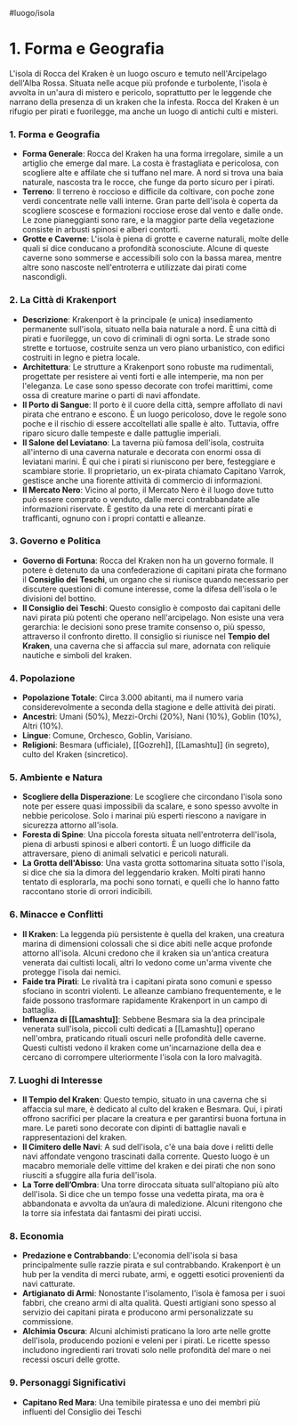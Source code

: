 #luogo/isola 
# **1. Forma e Geografia**
L'isola di Rocca del Kraken è un luogo oscuro e temuto nell'Arcipelago dell'Alba Rossa. Situata nelle acque più profonde e turbolente, l'isola è avvolta in un'aura di mistero e pericolo, soprattutto per le leggende che narrano della presenza di un kraken che la infesta. Rocca del Kraken è un rifugio per pirati e fuorilegge, ma anche un luogo di antichi culti e misteri.

### **1. Forma e Geografia**
- **Forma Generale**: Rocca del Kraken ha una forma irregolare, simile a un artiglio che emerge dal mare. La costa è frastagliata e pericolosa, con scogliere alte e affilate che si tuffano nel mare. A nord si trova una baia naturale, nascosta tra le rocce, che funge da porto sicuro per i pirati.
- **Terreno**: Il terreno è roccioso e difficile da coltivare, con poche zone verdi concentrate nelle valli interne. Gran parte dell'isola è coperta da scogliere scoscese e formazioni rocciose erose dal vento e dalle onde. Le zone pianeggianti sono rare, e la maggior parte della vegetazione consiste in arbusti spinosi e alberi contorti.
- **Grotte e Caverne**: L'isola è piena di grotte e caverne naturali, molte delle quali si dice conducano a profondità sconosciute. Alcune di queste caverne sono sommerse e accessibili solo con la bassa marea, mentre altre sono nascoste nell'entroterra e utilizzate dai pirati come nascondigli.

### **2. La Città di Krakenport**
- **Descrizione**: Krakenport è la principale (e unica) insediamento permanente sull'isola, situato nella baia naturale a nord. È una città di pirati e fuorilegge, un covo di criminali di ogni sorta. Le strade sono strette e tortuose, costruite senza un vero piano urbanistico, con edifici costruiti in legno e pietra locale.
- **Architettura**: Le strutture a Krakenport sono robuste ma rudimentali, progettate per resistere ai venti forti e alle intemperie, ma non per l'eleganza. Le case sono spesso decorate con trofei marittimi, come ossa di creature marine o parti di navi affondate.
- **Il Porto di Sangue**: Il porto è il cuore della città, sempre affollato di navi pirata che entrano e escono. È un luogo pericoloso, dove le regole sono poche e il rischio di essere accoltellati alle spalle è alto. Tuttavia, offre riparo sicuro dalle tempeste e dalle pattuglie imperiali.
- **Il Salone del Leviatano**: La taverna più famosa dell'isola, costruita all'interno di una caverna naturale e decorata con enormi ossa di leviatani marini. È qui che i pirati si riuniscono per bere, festeggiare e scambiare storie. Il proprietario, un ex-pirata chiamato Capitano Varrok, gestisce anche una fiorente attività di commercio di informazioni.
- **Il Mercato Nero**: Vicino al porto, il Mercato Nero è il luogo dove tutto può essere comprato o venduto, dalle merci contrabbandate alle informazioni riservate. È gestito da una rete di mercanti pirati e trafficanti, ognuno con i propri contatti e alleanze.

### **3. Governo e Politica**
- **Governo di Fortuna**: Rocca del Kraken non ha un governo formale. Il potere è detenuto da una confederazione di capitani pirata che formano il **Consiglio dei Teschi**, un organo che si riunisce quando necessario per discutere questioni di comune interesse, come la difesa dell'isola o le divisioni del bottino.
- **Il Consiglio dei Teschi**: Questo consiglio è composto dai capitani delle navi pirata più potenti che operano nell'arcipelago. Non esiste una vera gerarchia: le decisioni sono prese tramite consenso o, più spesso, attraverso il confronto diretto. Il consiglio si riunisce nel **Tempio del Kraken**, una caverna che si affaccia sul mare, adornata con reliquie nautiche e simboli del kraken.

### **4. Popolazione**
- **Popolazione Totale**: Circa 3.000 abitanti, ma il numero varia considerevolmente a seconda della stagione e delle attività dei pirati.
- **Ancestri**: Umani (50%), Mezzi-Orchi (20%), Nani (10%), Goblin (10%), Altri (10%).
- **Lingue**: Comune, Orchesco, Goblin, Varisiano.
- **Religioni**: Besmara (ufficiale), [[Gozreh]], [[Lamashtu]] (in segreto), culto del Kraken (sincretico).

### **5. Ambiente e Natura**
- **Scogliere della Disperazione**: Le scogliere che circondano l'isola sono note per essere quasi impossibili da scalare, e sono spesso avvolte in nebbie pericolose. Solo i marinai più esperti riescono a navigare in sicurezza attorno all'isola.
- **Foresta di Spine**: Una piccola foresta situata nell'entroterra dell'isola, piena di arbusti spinosi e alberi contorti. È un luogo difficile da attraversare, pieno di animali selvatici e pericoli naturali.
- **La Grotta dell'Abisso**: Una vasta grotta sottomarina situata sotto l'isola, si dice che sia la dimora del leggendario kraken. Molti pirati hanno tentato di esplorarla, ma pochi sono tornati, e quelli che lo hanno fatto raccontano storie di orrori indicibili.

### **6. Minacce e Conflitti**
- **Il Kraken**: La leggenda più persistente è quella del kraken, una creatura marina di dimensioni colossali che si dice abiti nelle acque profonde attorno all'isola. Alcuni credono che il kraken sia un'antica creatura venerata dai cultisti locali, altri lo vedono come un'arma vivente che protegge l'isola dai nemici.
- **Faide tra Pirati**: Le rivalità tra i capitani pirata sono comuni e spesso sfociano in scontri violenti. Le alleanze cambiano frequentemente, e le faide possono trasformare rapidamente Krakenport in un campo di battaglia.
- **Influenza di [[Lamashtu]]**: Sebbene Besmara sia la dea principale venerata sull'isola, piccoli culti dedicati a [[Lamashtu]] operano nell'ombra, praticando rituali oscuri nelle profondità delle caverne. Questi cultisti vedono il kraken come un'incarnazione della dea e cercano di corrompere ulteriormente l'isola con la loro malvagità.

### **7. Luoghi di Interesse**
- **Il Tempio del Kraken**: Questo tempio, situato in una caverna che si affaccia sul mare, è dedicato al culto del kraken e Besmara. Qui, i pirati offrono sacrifici per placare la creatura e per garantirsi buona fortuna in mare. Le pareti sono decorate con dipinti di battaglie navali e rappresentazioni del kraken.
- **Il Cimitero delle Navi**: A sud dell'isola, c'è una baia dove i relitti delle navi affondate vengono trascinati dalla corrente. Questo luogo è un macabro memoriale delle vittime del kraken e dei pirati che non sono riusciti a sfuggire alla furia dell'isola.
- **La Torre dell’Ombra**: Una torre diroccata situata sull'altopiano più alto dell'isola. Si dice che un tempo fosse una vedetta pirata, ma ora è abbandonata e avvolta da un’aura di maledizione. Alcuni ritengono che la torre sia infestata dai fantasmi dei pirati uccisi.

### **8. Economia**
- **Predazione e Contrabbando**: L'economia dell'isola si basa principalmente sulle razzie pirata e sul contrabbando. Krakenport è un hub per la vendita di merci rubate, armi, e oggetti esotici provenienti da navi catturate.
- **Artigianato di Armi**: Nonostante l'isolamento, l'isola è famosa per i suoi fabbri, che creano armi di alta qualità. Questi artigiani sono spesso al servizio dei capitani pirata e producono armi personalizzate su commissione.
- **Alchimia Oscura**: Alcuni alchimisti praticano la loro arte nelle grotte dell'isola, producendo pozioni e veleni per i pirati. Le ricette spesso includono ingredienti rari trovati solo nelle profondità del mare o nei recessi oscuri delle grotte.

### **9. Personaggi Significativi**
- **Capitano Red Mara**: Una temibile piratessa e uno dei membri più influenti del Consiglio dei Teschi